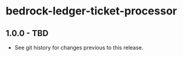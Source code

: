 # bedrock-ledger-ticket-processor
 ## 1.0.0 - TBD
 - See git history for changes previous to this release.
